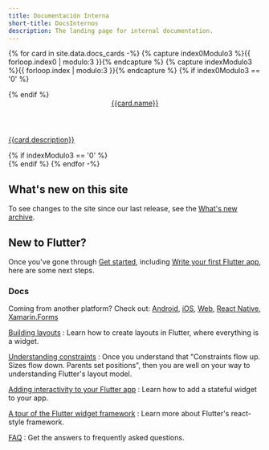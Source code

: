 ```yaml
---
title: Documentación Interna
short-title: DocsInternos
description: The landing page for internal documentation.
---
```


{% for card in site.data.docs_cards -%}
  {% capture index0Modulo3 %}{{ forloop.index0 | modulo:3 }}{% endcapture %}
  {% capture indexModulo3 %}{{ forloop.index | modulo:3 }}{% endcapture %}
  {% if index0Modulo3 == '0' %}
  <div class="card-deck mb-4">
  {% endif %}
    <a class="card" href="{{card.url}}">
      <div class="card-body">
        <header class="card-title">{{card.name}}</header>
        <p class="card-text">{{card.description}}</p>
      </div>
    </a>
  {% if indexModulo3 == '0' %}
  </div>
  {% endif %}
{% endfor -%}

<a name="latest-release"></a>
## What's new on this site

To see changes to the site since our last release,
see the [What's new archive][].

## New to Flutter?

Once you've gone through [Get started][],
including [Write your first Flutter app][],
here are some next steps.

### Docs

Coming from another platform? Check out:
[Android][], [iOS][], [Web][], [React Native][],
[Xamarin.Forms][]

[Building layouts][]
: Learn how to create layouts in Flutter,
  where everything is a widget.

[Understanding constraints][]
: Once you understand that "Constraints
  flow up. Sizes flow down. Parents set
  positions", then you are well on your
  way to understanding Flutter's layout model.

[Adding interactivity to your Flutter app][]
: Learn how to add a stateful widget to your app.

[A tour of the Flutter widget framework][]
: Learn more about Flutter's react-style framework.

[FAQ][]
: Get the answers to frequently asked questions.

[A tour of the Flutter widget framework]: /docs/development/ui/widgets-intro
[Adding interactivity to your Flutter app]: /docs/development/ui/interactive
[Android]: /docs/get-started/flutter-for/android-devs
[Building layouts]: /docs/development/ui/layout
[FAQ]: /docs/resources/faq
[flutter-announce]: https://groups.google.com/forum/#!forum/flutter-announce
[Get started]: /docs/get-started/install
[iOS]: /docs/get-started/flutter-for/ios-devs
[React Native]: /docs/get-started/flutter-for/react-native-devs
[Understanding constraints]: /docs/development/ui/layout/constraints
[Web]: /docs/get-started/flutter-for/web-devs
[What's new archive]: /docs/whats-new-archive
[Write your first Flutter app]: /docs/get-started/codelab
[Xamarin.Forms]: /docs/get-started/flutter-for/xamarin-forms-devs

